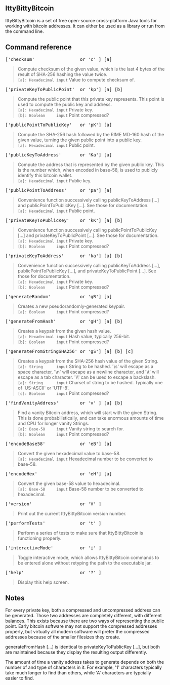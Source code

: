 IttyBittyBitcoin
------------

IttyBittyBitcoin is a set of free open-source cross-platform Java tools for working with bitcoin addresses. It can either be used as a library or run from the command line.

Command reference
------------

<pre>['checksum'                 or 'c' ] [a]</pre>  
> Compute checksum of the given value, which is the last 4 bytes of the result of SHA-256 hashing the value twice.  
``[a]: Hexadecimal input`` Value to compute checksum of.  

<pre>['privateKeyToPublicPoint'  or 'kp'] [a] [b]</pre>  
> Compute the public point that this private key represents. This point is used to compute the public key and address.  
``[a]: Hexadecimal input`` Private key.  
``[b]: Boolean     input`` Point compressed?  

<pre>['publicPointToPublicKey'   or 'pK'] [a]</pre>  
> Compute the SHA-256 hash followed by the RIME MD-160 hash of the given value, turning the given public point into a public key.  
``[a]: Hexadecimal input`` Public point.  

<pre>['publicKeyToAddress'       or 'Ka'] [a]</pre>  
> Compute the address that is represented by the given public key. This is the number which, when encoded in base-58, is used to publicly identify this bitcoin wallet.  
``[a]: Hexadecimal input`` Public key.  

<pre>['publicPointToAddress'     or 'pa'] [a]</pre>  
> Convenience function successively calling publicKeyToAddress [...] and publicPointToPublicKey [...]. See those for documentation.  
``[a]: Hexadecimal input`` Public point.  

<pre>['privateKeyToPublicKey'    or 'kK'] [a] [b]</pre>  
> Convenience function successively calling publicPointToPublicKey [...] and privateKeyToPublicPoint [...]. See those for documentation.  
``[a]: Hexadecimal input`` Private key.  
``[b]: Boolean     input`` Point compressed?  

<pre>['privateKeyToAddress'      or 'ka'] [a] [b]</pre>  
> Convenience function successively calling publicKeyToAddress [...], publicPointToPublicKey [...], and privateKeyToPublicPoint [...]. See those for documentation.  
``[a]: Hexadecimal input`` Private key.  
``[b]: Boolean     input`` Point compressed?  

<pre>['generateRandom'           or 'gR'] [a]</pre>  
> Creates a new pseudorandomly-generated keypair.  
``[a]: Boolean     input`` Point compressed?  

<pre>['generateFromHash'         or 'gH'] [a] [b]</pre>  
> Creates a keypair from the given hash value.  
``[a]: Hexadecimal input`` Hash value, typically 256-bit.  
``[b]: Boolean     input`` Point compressed?  

<pre>['generateFromStringSHA256' or 'gS'] [a] [b] [c]</pre>  
> Creates a keypair from the SHA-256 hash value of the given String.  
``[a]: String      input`` String to be hashed. '\\s' will escape as a space character, '\\n' will escape as a newline character, and '\\t' will escape as a tab character. '\\\\' can be used to escape a backslash.  
``[a]: String      input`` Charset of string to be hashed. Typically one of 'US-ASCII' or 'UTF-8'.  
``[c]: Boolean     input`` Point compressed?  

<pre>['findVanityAddress'        or 'v' ] [a] [b]</pre>  
> Find a vanity Bitcoin address, which will start with the given String. This is done probabilistically, and can take enormous amounts of time and CPU for longer vanity Strings.  
``[a]: Base-58     input`` Vanity string to search for.  
``[b]: Boolean     input`` Point compressed?  

<pre>['encodeBase58'             or 'eB'] [a]</pre>  
> Convert the given hexadecimal value to base-58.  
``[a]: Hexadecimal input`` Hexadecimal number to be converted to base-58.  

<pre>['encodeHex'                or 'eH'] [a]</pre>  
> Convert the given base-58 value to hexadecimal.  
``[a]: Base-58     input`` Base-58 number to be converted to hexadecimal.   

<pre>['version'                  or 'V' ]</pre>  
> Print out the current IttyBittyBitcoin version number.

<pre>['performTests'             or 't' ]</pre>  
> Perform a series of tests to make sure that IttyBittyBitcoin is functioning properly.  

<pre>['interactiveMode'          or 'i' ]</pre>  
> Toggle interactive mode, which allows IttyBittyBitcoin commands to be entered alone without retyping the path to the executable jar.  

<pre>['help'                     or '?' ]</pre>  
> Display this help screen.  

Notes
------------

For every private key, both a compressed and uncompressed address can be generated. Those two addresses are completely different, with different balances. This exists because there are two ways of representing the public point. Early bitcoin software may not support the compressed addresses properly, but virtually all modern software will prefer the compressed addresses because of the smaller filesizes they create.  

generateFromHash [...] is identical to privateKeyToPublicKey [...], but both are maintained because they display the resulting output differently.  

The amount of time a vanity address takes to generate depends on both the number of and type of characters in it. For example, '1' characters typically take much longer to find than others, while 'A' characters are typcially easier to find.  
